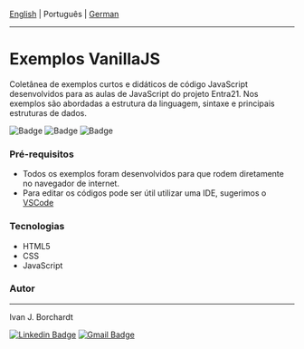 [English](./README.md) | Português | [German](./README-de_DE.md)

---

# Exemplos VanillaJS 
Coletânea de exemplos curtos e didáticos de código JavaScript desenvolvidos para as aulas de JavaScript do projeto Entra21. 
Nos exemplos são abordadas a estrutura da linguagem, sintaxe e principais estruturas de dados.

![Badge](https://img.shields.io/badge/Projeto-Entra21-blue)
![Badge](https://img.shields.io/badge/Curso-JavaScript/ReactJs-blue)
![Badge](https://img.shields.io/badge/Ano-2020-blue)

### Pré-requisitos
- Todos os exemplos foram desenvolvidos para que rodem diretamente no navegador de internet. 
- Para editar os códigos pode ser útil utilizar uma IDE, sugerimos o [VSCode](https://code.visualstudio.com/download) 

### Tecnologias

- HTML5
- CSS
- JavaScript 

### Autor
---
Ivan J. Borchardt

[![Linkedin Badge](https://img.shields.io/badge/-Ivan-blue?style=flat-square&logo=Linkedin&logoColor=white&link=https://www.linkedin.com/in/ivan-borchardt/)](https://www.linkedin.com/in/ivan-borchardt/) 
[![Gmail Badge](https://img.shields.io/badge/-ivan.borchardt.cobol@gmail.com-c14438?style=flat-square&logo=Gmail&logoColor=white&link=mailto:ivan.borchardt.cobol@gmail.com)](mailto:ivan.borchardt.cobol@gmail.com)

